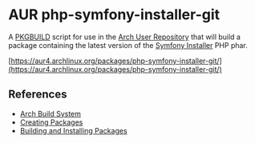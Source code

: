 # AUR php-symfony-installer-git
A [PKGBUILD](https://wiki.archlinux.org/index.php/PKGBUILD) script for use in
the [Arch User Repository](https://aur4.archlinux.org/) that will build a
package containing the latest version of the 
[Symfony Installer](https://github.com/symfony/symfony-installer) PHP phar.

[https://aur4.archlinux.org/packages/php-symfony-installer-git/](https://aur4.archlinux.org/packages/php-symfony-installer-git/)

## References
* [Arch Build System](https://wiki.archlinux.org/index.php/Arch_Build_System)
* [Creating Packages](https://wiki.archlinux.org/index.php/Creating_packages)
* [Building and Installing Packages](https://wiki.archlinux.org/index.php/Arch_Build_System#How_to_use_ABS)
